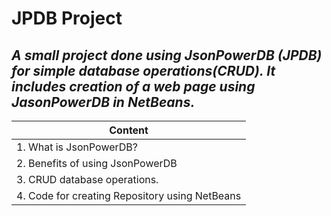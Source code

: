 # JPDB Project
## *A small project done using JsonPowerDB (JPDB) for simple database operations(CRUD). It includes creation of a web page using JasonPowerDB in NetBeans.*
|               Content                          | 
| ---------------------------------------------- |
| 1. What is JsonPowerDB?                        | 
| 2. Benefits of using JsonPowerDB               |
| 3. CRUD database operations.                   |
| 4. Code for creating Repository using NetBeans |
